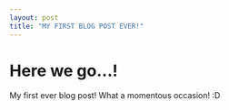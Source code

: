 ```yaml
---
layout: post
title: "MY FIRST BLOG POST EVER!"
---
```


# Here we go...!
My first ever blog post! What a momentous occasion! :D
